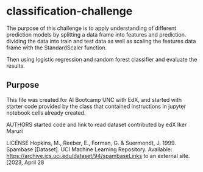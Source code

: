 # classification-challenge

The purpose of this challenge is to apply understanding of different prediction models by splitting a data frame into features and prediction.
dividing the data into train and test data as well as scaling the features data frame with the StandardScaler function.

Then using logistic regression and random forest classifier and evaluate the results.


## Purpose
This file was created for AI Bootcamp UNC with EdX, and started with starter code provided by the class that contained instructions in jupyter notebook cells already created.

AUTHORS
started code and link to read dataset contributed by edX
Iker Maruri

LICENSE
Hopkins, M., Reeber, E., Forman, G. & Suermondt, J. 1999. Spambase [Dataset]. UCI Machine Learning Repository. Available: https://archive.ics.uci.edu/dataset/94/spambaseLinks to an external site. [2023, April 28
